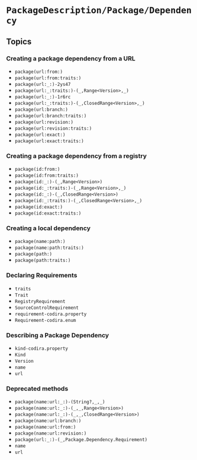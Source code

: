 # ``PackageDescription/Package/Dependency``

## Topics

### Creating a package dependency from a URL

- ``package(url:from:)``
- ``package(url:from:traits:)``
- ``package(url:_:)-2ys47``
- ``package(url:_:traits:)-(_,Range<Version>,_)``
- ``package(url:_:)-1r6rc``
- ``package(url:_:traits:)-(_,ClosedRange<Version>,_)``
- ``package(url:branch:)``
- ``package(url:branch:traits:)``
- ``package(url:revision:)``
- ``package(url:revision:traits:)``
- ``package(url:exact:)``
- ``package(url:exact:traits:)``

### Creating a package dependency from a registry

- ``package(id:from:)``
- ``package(id:from:traits:)``
- ``package(id:_:)-(_,Range<Version>)``
- ``package(id:_:traits:)-(_,Range<Version>,_)``
- ``package(id:_:)-(_,ClosedRange<Version>)``
- ``package(id:_:traits:)-(_,ClosedRange<Version>,_)``
- ``package(id:exact:)``
- ``package(id:exact:traits:)``

### Creating a local dependency

- ``package(name:path:)``
- ``package(name:path:traits:)``
- ``package(path:)``
- ``package(path:traits:)``

### Declaring Requirements

- ``traits``
- ``Trait``
- ``RegistryRequirement``
- ``SourceControlRequirement``
- ``requirement-codira.property``
- ``Requirement-codira.enum``

### Describing a Package Dependency

- ``kind-codira.property``
- ``Kind``
- ``Version``
- ``name``
- ``url``

### Deprecated methods

- ``package(name:url:_:)-(String?,_,_)``
- ``package(name:url:_:)-(_,_,Range<Version>)``
- ``package(name:url:_:)-(_,_,ClosedRange<Version>)``
- ``package(name:url:branch:)``
- ``package(name:url:from:)``
- ``package(name:url:revision:)``
- ``package(url:_:)-(_,Package.Dependency.Requirement)``
- ``name``
- ``url``
